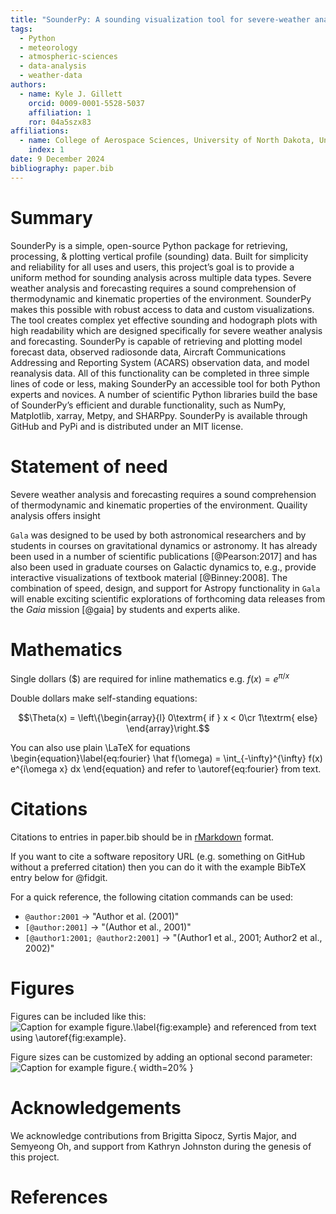 ```yaml
---
title: "SounderPy: A sounding visualization tool for severe-weather analysis and forecasting"
tags:
  - Python
  - meteorology
  - atmospheric-sciences
  - data-analysis
  - weather-data
authors:
  - name: Kyle J. Gillett
    orcid: 0009-0001-5528-5037
    affiliation: 1
    ror: 04a5szx83
affiliations:
  - name: College of Aerospace Sciences, University of North Dakota, United States
    index: 1
date: 9 December 2024
bibliography: paper.bib
---
```



# Summary

SounderPy is a simple, open-source Python package for retrieving, processing, & 
plotting vertical profile (sounding) data. Built for simplicity and reliability for all 
uses and users, this project’s goal is to provide a uniform method for sounding 
analysis across multiple data types. Severe weather analysis and forecasting 
requires a sound comprehension of thermodynamic and kinematic properties of the 
environment. SounderPy makes this possible with robust access to data and custom 
visualizations. The tool creates complex yet effective sounding and hodograph 
plots with high readability which are designed specifically for severe weather 
analysis and forecasting. SounderPy is capable of retrieving and plotting model 
forecast data, observed radiosonde data, Aircraft Communications Addressing and 
Reporting System (ACARS) observation data, and model reanalysis data. All of 
this functionality can be completed in three simple lines of code or less, 
making SounderPy an accessible tool for both Python experts and novices. A number
of scientific Python libraries build the base of SounderPy’s efficient and 
durable functionality, such as NumPy, Matplotlib, xarray, Metpy, and SHARPpy. 
SounderPy is available through GitHub and PyPi and is distributed under an 
MIT license.

# Statement of need

Severe weather analysis and forecasting requires a sound comprehension of thermodynamic and kinematic properties of the 
environment. Quaility analysis offers insight 

`Gala` was designed to be used by both astronomical researchers and by
students in courses on gravitational dynamics or astronomy. It has already been
used in a number of scientific publications [@Pearson:2017] and has also been
used in graduate courses on Galactic dynamics to, e.g., provide interactive
visualizations of textbook material [@Binney:2008]. The combination of speed,
design, and support for Astropy functionality in `Gala` will enable exciting
scientific explorations of forthcoming data releases from the *Gaia* mission
[@gaia] by students and experts alike.

# Mathematics

Single dollars ($) are required for inline mathematics e.g. $f(x) = e^{\pi/x}$

Double dollars make self-standing equations:

$$\Theta(x) = \left\{\begin{array}{l}
0\textrm{ if } x < 0\cr
1\textrm{ else}
\end{array}\right.$$

You can also use plain \LaTeX for equations
\begin{equation}\label{eq:fourier}
\hat f(\omega) = \int_{-\infty}^{\infty} f(x) e^{i\omega x} dx
\end{equation}
and refer to \autoref{eq:fourier} from text.

# Citations

Citations to entries in paper.bib should be in
[rMarkdown](http://rmarkdown.rstudio.com/authoring_bibliographies_and_citations.html)
format.

If you want to cite a software repository URL (e.g. something on GitHub without a preferred
citation) then you can do it with the example BibTeX entry below for @fidgit.

For a quick reference, the following citation commands can be used:
- `@author:2001`  ->  "Author et al. (2001)"
- `[@author:2001]` -> "(Author et al., 2001)"
- `[@author1:2001; @author2:2001]` -> "(Author1 et al., 2001; Author2 et al., 2002)"

# Figures

Figures can be included like this:
![Caption for example figure.\label{fig:example}](figure.png)
and referenced from text using \autoref{fig:example}.

Figure sizes can be customized by adding an optional second parameter:
![Caption for example figure.](figure.png){ width=20% }

# Acknowledgements

We acknowledge contributions from Brigitta Sipocz, Syrtis Major, and Semyeong
Oh, and support from Kathryn Johnston during the genesis of this project.

# References
